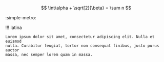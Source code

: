 $$
\int\alpha + \sqrt[2]{\beta} = \sum n
$$

:simple-metro:

!!! latina

    Lorem ipsum dolor sit amet, consectetur adipiscing elit. Nulla et euismod
    nulla. Curabitur feugiat, tortor non consequat finibus, justo purus auctor
    massa, nec semper lorem quam in massa.

